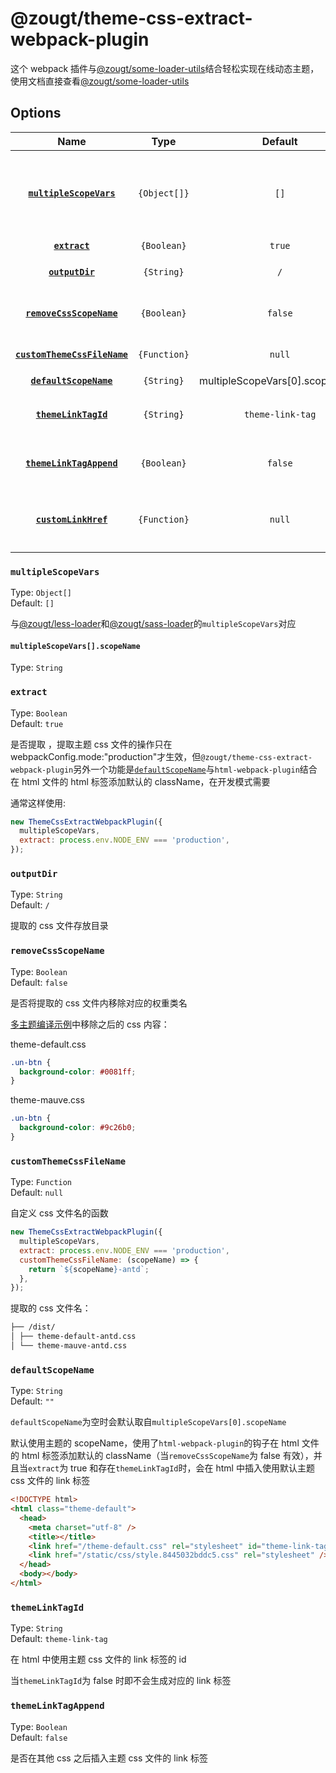 # @zougt/theme-css-extract-webpack-plugin

这个 webpack 插件与[@zougt/some-loader-utils](https://github.com/GitOfZGT/some-loader-utils)结合轻松实现在线动态主题，使用文档直接查看[@zougt/some-loader-utils](https://github.com/GitOfZGT/some-loader-utils)

## Options

|                          Name                           |     Type     |            Default             | Description                                                                                                                                                 |
| :-----------------------------------------------------: | :----------: | :----------------------------: | :---------------------------------------------------------------------------------------------------------------------------------------------------------- |
|      **[`multipleScopeVars`](#multipleScopeVars)**      | `{Object[]}` |              `[]`              | 与[@zougt/less-loader](https://github.com/GitOfZGT/less-loader)和[@zougt/sass-loader](https://github.com/GitOfZGT/sass-loader)的`multipleScopeVars`对应即可 |
|                **[`extract`](#extract)**                | `{Boolean}`  |             `true`             | 是否提取                                                                                                                                                    |
|              **[`outputDir`](#outputDir)**              |  `{String}`  |              `/`               | 提取的 css 文件存放目录                                                                                                                                     |
|     **[`removeCssScopeName`](#removeCssScopeName)**     | `{Boolean}`  |            `false`             | 是否将提取的 css 文件内移除对应的权重类名                                                                                                                   |
| **[`customThemeCssFileName`](#customThemeCssFileName)** | `{Function}` |             `null`             | 自定义 css 文件名的函数                                                                                                                                     |
|       **[`defaultScopeName`](#defaultScopeName)**       |  `{String}`  | multipleScopeVars[0].scopeName | 默认使用主题名称                                                                                                                                            |
|         **[`themeLinkTagId`](#themeLinkTagId)**         |  `{String}`  |        `theme-link-tag`        | 在 html 中使用主题 css 文件的 link 标签的 id                                                                                                                |
|     **[`themeLinkTagAppend`](#themeLinkTagAppend)**     | `{Boolean}`  |            `false`             | 是否在其他 css 之后插入主题 css 文件的 link 标签                                                                                                            |
|         **[`customLinkHref`](#customLinkHref)**         | `{Function}` |             `null`             | 预设主题模式，抽取 css 后，自定义默认添加到 html 的 link 的 href                                                                                            |

### `multipleScopeVars`

Type: `Object[]`  
Default: `[]`

与[@zougt/less-loader](https://github.com/GitOfZGT/less-loader)和[@zougt/sass-loader](https://github.com/GitOfZGT/sass-loader)的`multipleScopeVars`对应

#### `multipleScopeVars[].scopeName`

Type: `String`

### `extract`

Type: `Boolean`  
Default: `true`

是否提取 ，提取主题 css 文件的操作只在 webpackConfig.mode:"production"才生效，但`@zougt/theme-css-extract-webpack-plugin`另外一个功能是[`defaultScopeName`](#defaultScopeName)与`html-webpack-plugin`结合在 html 文件的 html 标签添加默认的 className，在开发模式需要

通常这样使用:

```js
new ThemeCssExtractWebpackPlugin({
  multipleScopeVars,
  extract: process.env.NODE_ENV === 'production',
});
```

### `outputDir`

Type: `String`  
Default: `/`

提取的 css 文件存放目录

### `removeCssScopeName`

Type: `Boolean`  
Default: `false`

是否将提取的 css 文件内移除对应的权重类名

[多主题编译示例](#多主题编译示例)中移除之后的 css 内容：

theme-default.css

```css
.un-btn {
  background-color: #0081ff;
}
```

theme-mauve.css

```css
.un-btn {
  background-color: #9c26b0;
}
```

### `customThemeCssFileName`

Type: `Function`  
Default: `null`

自定义 css 文件名的函数

```js
new ThemeCssExtractWebpackPlugin({
  multipleScopeVars,
  extract: process.env.NODE_ENV === 'production',
  customThemeCssFileName: (scopeName) => {
    return `${scopeName}-antd`;
  },
});
```

提取的 css 文件名：

```bash
├── /dist/
│ ├── theme-default-antd.css
│ └── theme-mauve-antd.css
```

### `defaultScopeName`

Type: `String`  
Default: `""`

`defaultScopeName`为空时会默认取自`multipleScopeVars[0].scopeName`

默认使用主题的 scopeName，使用了`html-webpack-plugin`的钩子在 html 文件的 html 标签添加默认的 className（当`removeCssScopeName`为 false 有效），并且当`extract`为 true 和存在`themeLinkTagId`时，会在 html 中插入使用默认主题 css 文件的 link 标签

```html
<!DOCTYPE html>
<html class="theme-default">
  <head>
    <meta charset="utf-8" />
    <title></title>
    <link href="/theme-default.css" rel="stylesheet" id="theme-link-tag" />
    <link href="/static/css/style.8445032bddc5.css" rel="stylesheet" />
  </head>
  <body></body>
</html>
```

### `themeLinkTagId`

Type: `String`  
Default: `theme-link-tag`

在 html 中使用主题 css 文件的 link 标签的 id

当`themeLinkTagId`为 false 时即不会生成对应的 link 标签

### `themeLinkTagAppend`

Type: `Boolean`  
Default: `false`

是否在其他 css 之后插入主题 css 文件的 link 标签
